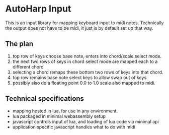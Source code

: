 # AutoHarp Input

This is an input library for mapping keyboard input to midi notes. Technically the output does not have to be midi, it just is by default set up that way.

## The plan

1. top row of keys choose base note, enters into chord/scale select mode.
2. the next two rows of keys in chord select mode are mapped each to a
   different chord
3. selecting a chord remaps these bottom two rows of keys into that
   chord.
4. top row remains base note select keys to allow swap out of keys
5. possibly also do a floating point 0.0 to 1.0 scale also mapped 
   to midi.
   
## Technical specifications

- mapping hosted in lua, for use in any environment.
- lua packaged in minimal webassembly setup
- javascript controls input of lua, and loading of lua code
  via minimal api
- application specific javascript handles what to do with midi
